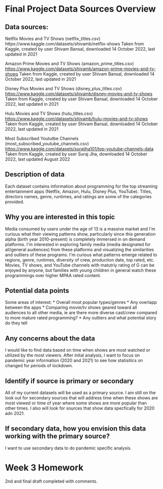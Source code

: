 
<h1>Final Project Data Sources Overview</h1>
<h2>Data sources: </h2>
Netflix Movies and TV Shows (netflix_titles.csv)
https://www.kaggle.com/datasets/shivamb/netflix-shows
Taken from Kaggle, created by user Shivam Bansal, downloaded 14 October 2022, last updated in 2021


Amazon Prime Movies and TV Shows (amazon_prime_titles.csv)
https://www.kaggle.com/datasets/shivamb/amazon-prime-movies-and-tv-shows
Taken from Kaggle, created by user Shivam Bansal, downloaded 14 October 2022, last updated in 2021


Disney Plus Movies and TV Shows (disney_plus_titles.csv)
https://www.kaggle.com/datasets/shivamb/disney-movies-and-tv-shows
Taken from Kaggle, created by user Shivam Bansal, downloaded 14 October 2022, last updated in 2021


Hulu Movies and TV Shows (hulu_titles.csv)
https://www.kaggle.com/datasets/shivamb/hulu-movies-and-tv-shows
Taken from Kaggle, created by user Shivam Bansal, downloaded 14 October 2022, last updated in 2021


Most Subscribed Yoututbe Channels (most_subscribed_youtube_channels.csv)
https://www.kaggle.com/datasets/surajjha101/top-youtube-channels-data
Taken from Kaggle, created by user Suraj Jha, downloaded 14 October 2022, last updated August 2022


<h2>Description of data</h2>
Each dataset contains information about programming for the top streaming entertainment apps (Netflix, Amazon, Hulu, Disney Plus, YouTube).  Titles, directors names, genre, runtimes, and ratings are some of the categories provided.


<h2>Why you are interested in this topic </h2>
Media consumed by users under the age of 13 is a massive market and I'm curious what their viewing patterns show, particularly since this generation alpha (birth year 2010-present) is completely  immersed in on demand platforms.  I'm interested in exploring family media (media designated for all/general audiences) from these platforms and visualizing the similarities and outliers of these programs.  I'm curious what patterns emerge related to regions, genre, runtimes, diversity of crew, production date, top rated, etc.  Movies, TV shows, and YouTube channels with matutriy rating of G can be enjoyed by anyone, but families with young children in general watch these programmings over higher MPAA rated content.  


<h2>Potential data points</h2>
Some areas of interest: 
* Overall most popular types/genres
* Any overlapp between the apps
* Comparing movie/tv shows geared toward all audiences to all other media, ie  are there more diverse cast/crew compared to more mature rated programming?
* Any outliers and what potential story do they tell

<h2>Any concerns about the data</h2>
I would like to find data based on time when shows are most watched or utilized by the most viewers.  After inital analysis, I want to focus on pandemic year information (2020 and 2021) to see how statisitics on changed for periods of lockdown.  

<h2>Identify if source is primary or secondary</h2>
All of my current datasets will be used as a primary source.  I am still on the look out for secondary sources that will address time when these shows are most viewed or time of year where some shows are more popular than other times. I also will look for sources that show data specfically for 2020 adn 2021.

<h2>If secondary data, how you envision this data working with the primary source?</h2>
I want to use secondary data to do pandemic specific analysis.  

<h1>Week 3 Homework</h1>
2nd and final draft completed with comments.
